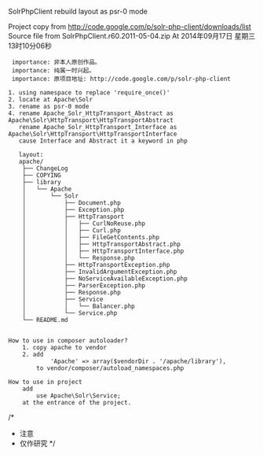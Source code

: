 SolrPhpClient rebuild layout as psr-0 mode

   Project copy from http://code.google.com/p/solr-php-client/downloads/list 
   Source file from SolrPhpClient.r60.2011-05-04.zip 
   At 2014年09月17日 星期三 13时10分06秒 
   
     importance: 非本人原创作品。
     importance: 纯属一时兴起。
     importance: 原项目地址: http://code.google.com/p/solr-php-client
   
    1. using namespace to replace 'require_once()'
    2. locate at Apache\Solr
    3. rename as psr-0 mode
    4. rename Apache_Solr_HttpTransport_Abstract as Apache\Solr\HttpTransport\HttpTransportAbstract
       rename Apache_Solr_HttpTransport_Interface as Apache\Solr\HttpTransport\HttpTransportInterface
       cause Interface and Abstract it a keyword in php
       
       layout:
       apache/
		├── ChangeLog
		├── COPYING
		├── library
		│   └── Apache
		│       └── Solr
		│           ├── Document.php
		│           ├── Exception.php
		│           ├── HttpTransport
		│           │   ├── CurlNoReuse.php
		│           │   ├── Curl.php
		│           │   ├── FileGetContents.php
		│           │   ├── HttpTransportAbstract.php
		│           │   ├── HttpTransportInterface.php
		│           │   └── Response.php
		│           ├── HttpTransportException.php
		│           ├── InvalidArgumentException.php
		│           ├── NoServiceAvailableException.php
		│           ├── ParserException.php
		│           ├── Response.php
		│           ├── Service
		│           │   └── Balancer.php
		│           └── Service.php
		└── README.md


    How to use in composer autoloader?
        1. copy apache to vendor
        2. add 
                'Apache' => array($vendorDir . '/apache/library'),
            to vendor/composer/autoload_namespaces.php
            
    How to use in project
        add 
            use Apache\Solr\Service;
        at the entrance of the project.
        
/*
 * 注意
 * 仅作研究
 */
